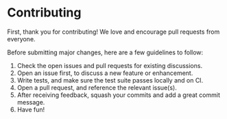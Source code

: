 # Contributing
First, thank you for contributing! We love and encourage pull requests from everyone.

Before submitting major changes, here are a few guidelines to follow:

1. Check the open issues and pull requests for existing discussions.
2. Open an issue first, to discuss a new feature or enhancement.
3. Write tests, and make sure the test suite passes locally and on CI.
4. Open a pull request, and reference the relevant issue(s).
5. After receiving feedback, squash your commits and add a great commit message.
6. Have fun!